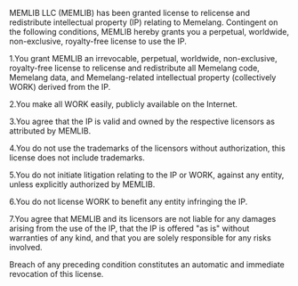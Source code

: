 MEMLIB LLC (MEMLIB) has been granted license to relicense and redistribute intellectual property (IP) relating to Memelang. Contingent on the following conditions, MEMLIB hereby grants you a perpetual, worldwide, non-exclusive, royalty-free license to use the IP.

1.You grant MEMLIB an irrevocable, perpetual, worldwide, non-exclusive, royalty-free license to relicense and redistribute all Memelang code, Memelang data, and Memelang-related intellectual property (collectively WORK) derived from the IP.

2.You make all WORK easily, publicly available on the Internet.

3.You agree that the IP is valid and owned by the respective licensors as attributed by MEMLIB.

4.You do not use the trademarks of the licensors without authorization, this license does not include trademarks.

5.You do not initiate litigation relating to the IP or WORK, against any entity, unless explicitly authorized by MEMLIB.

6.You do not license WORK to benefit any entity infringing the IP.

7.You agree that MEMLIB and its licensors are not liable for any damages arising from the use of the IP, that the IP is offered "as is" without warranties of any kind, and that you are solely responsible for any risks involved.

Breach of any preceding condition constitutes an automatic and immediate revocation of this license.